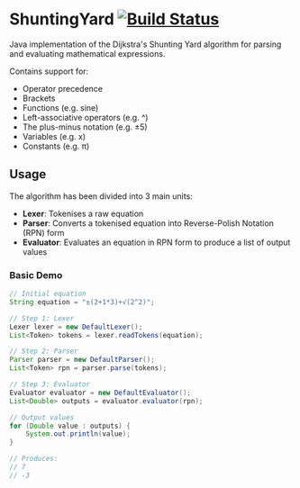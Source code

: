 # ShuntingYard [![Build Status](https://travis-ci.com/ed-cooper/ShuntingYard.svg?token=5sFscgbotf7G8x6qAMAb&branch=master)](https://travis-ci.com/ed-cooper/ShuntingYard)
Java implementation of the Dijkstra's Shunting Yard algorithm for parsing and evaluating mathematical expressions.

Contains support for:
- Operator precedence
- Brackets
- Functions (e.g. sine)
- Left-associative operators (e.g. ^)
- The plus-minus notation (e.g. ±5)
- Variables (e.g. x)
- Constants (e.g. π)

## Usage
The algorithm has been divided into 3 main units:
- **Lexer**: Tokenises a raw equation
- **Parser**: Converts a tokenised equation into Reverse-Polish Notation (RPN) form
- **Evaluator**: Evaluates an equation in RPN form to produce a list of output values

### Basic Demo
```Java
// Initial equation
String equation = "±(2+1*3)+√(2^2)";

// Step 1: Lexer
Lexer lexer = new DefaultLexer();
List<Token> tokens = lexer.readTokens(equation);

// Step 2: Parser
Parser parser = new DefaultParser();
List<Token> rpn = parser.parse(tokens);

// Step 3: Evaluator
Evaluator evaluator = new DefaultEvaluator();
List<Double> outputs = evaluator.evaluator(rpn);

// Output values
for (Double value : outputs) {
    System.out.println(value);
}

// Produces:
// 7
// -3
```